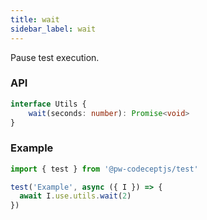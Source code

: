 ```yaml
---
title: wait
sidebar_label: wait
---
```


Pause test execution.

### API
```typescript
interface Utils {
    wait(seconds: number): Promise<void>
}
```

### Example
```typescript
import { test } from '@pw-codeceptjs/test'

test('Example', async ({ I }) => {
  await I.use.utils.wait(2)
})
```
